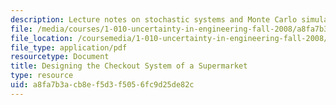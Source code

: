 ```yaml
---
description: Lecture notes on stochastic systems and Monte Carlo simulation.
file: /media/courses/1-010-uncertainty-in-engineering-fall-2008/a8fa7b3acb8ef5d3f5056fc9d25de82c_app_18.pdf
file_location: /coursemedia/1-010-uncertainty-in-engineering-fall-2008/a8fa7b3acb8ef5d3f5056fc9d25de82c_app_18.pdf
file_type: application/pdf
resourcetype: Document
title: Designing the Checkout System of a Supermarket
type: resource
uid: a8fa7b3a-cb8e-f5d3-f505-6fc9d25de82c
---
```

